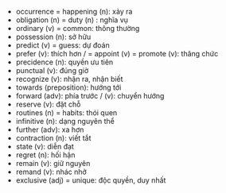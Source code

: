 - occurrence = happening (n): xảy ra
- obligation (n) = duty (n) : nghĩa vụ
- ordinary (v) = common: thông thường
- possession (n): sở hữu
- predict (v) = guess: dự đoán
- prefer (v): thích hơn / = appoint (v) = promote (v): thăng chức
- precidence (n): quyền ưu tiên
- punctual (v): đúng giờ
- recognize (v): nhận ra, nhận biết
- towards (preposition): hướng tới
- forward (adv): phía trước / (v): chuyển hướng
- reserve (v): đặt chỗ
- routines (n) = habits: thói quen
- infinitive (n): dạng nguyên thể
- further (adv): xa hơn
- contraction (n): viết tắt
- state (v): diễn đạt
- regret (n): hối hận
- remain (v): giữ nguyên
- remand (v): nhác nhở
- exclusive (adj) = unique: độc quyền, duy nhất
